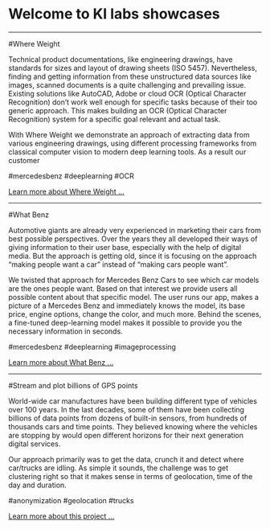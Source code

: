 # Welcome to KI labs showcases

---

#Where Weight

Technical product documentations, like engineering drawings, have standards for sizes and layout of drawing sheets (ISO 5457). Nevertheless, finding and getting information from these unstructured data sources like images, scanned documents is a quite challenging and prevailing issue. Existing solutions like AutoCAD, Adobe or cloud OCR (Optical Character Recognition) don’t work well enough for specific tasks because of their too generic approach. This makes building an OCR (Optical Character Recognition) system for a specific goal relevant and actual task.

With Where Weight we demonstrate an approach of extracting data from various engineering drawings, using different processing frameworks from classical computer vision to modern deep learning tools. As a result our customer 

\#mercedesbenz #deeplearning #OCR 

[Learn more about Where Weight ...](pages/ocr_poc.md)

---

#What Benz

Automotive giants are already very experienced in marketing their cars from best possible perspectives. Over the years they all developed their ways of giving information to their user base, especially with the help of digital media. But the approach is getting old, since it is focusing on the approach “making people want a car” instead of “making cars people want”.

We twisted that approach for Mercedes Benz Cars to see which car models are the ones people want. Based on that interest we provide users all possible content about that specific model. The user runs our app, makes a picture of a Mercedes Benz and immediately knows the model, its base price, engine options, change the color, and much more. Behind the scenes, a fine-tuned deep-learning model makes it possible to provide you the necessary information in seconds.

\#mercedesbenz #deeplearning #imageprocessing 

[Learn more about What Benz ...](pages/what_benz.md) 

---

#Stream and plot billions of GPS points

World-wide car manufactures have been building different type of vehicles over 100 years. In the last decades, some of them have been collecting billions of data points from dozens of built-in sensors, from hundreds of thousands cars and time points. They believed knowing where the vehicles are stopping by would open different horizons for their next generation digital services.

Our approach primarily was to get the data, crunch it and detect where car/trucks are idling. As simple it sounds, the challenge was to get clustering right so that it makes sense in terms of geolocation, time of the day and duration.

\#anonymization #geolocation #trucks


[Learn more about this project ...](pages/tdh.md) 